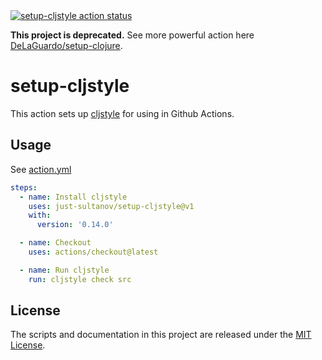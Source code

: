 <a href="https://github.com/just-sultanov/setup-cljstyle/actions">
  <img alt="setup-cljstyle action status" src="https://github.com/just-sultanov/setup-cljstyle/workflows/test/badge.svg">
</a>

**This project is deprecated.**
See more powerful action here [DeLaGuardo/setup-clojure](https://github.com/DeLaGuardo/setup-clojure).

# setup-cljstyle

This action sets up [cljstyle](https://github.com/greglook/cljstyle) for using
in Github Actions.

## Usage

See [action.yml](action.yml)

```yaml
steps:
  - name: Install cljstyle
    uses: just-sultanov/setup-cljstyle@v1
    with:
      version: '0.14.0'

  - name: Checkout
    uses: actions/checkout@latest

  - name: Run cljstyle
    run: cljstyle check src
```

## License

The scripts and documentation in this project are released under
the [MIT License](LICENSE).

